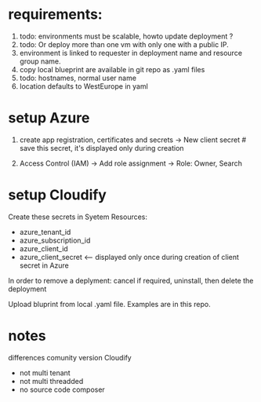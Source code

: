 # requirements:

1. todo: environments must be scalable, howto update deployment ?
2. todo: Or deploy more than one vm with only one with a public IP.
3. environment is linked to requester in deployment name and resource group name.
4. copy local blueprint are available in git repo as .yaml files
6. todo: hostnames, normal user name
7. location defaults to WestEurope in yaml




 # setup Azure

 1. create app registration, certificates and secrets -> New client secret # save this secret, it's displayed only during creation
 
 2. Access Control (IAM) -> Add role assignment -> Role: Owner, Search <app registration>
	 

# setup Cloudify

Create these secrets in Syetem Resources:
- azure_tenant_id
- azure_subscription_id
- azure_client_id
- azure_client_secret <-- displayed only once during creation of client secret in Azure

In order to remove a deplyment: cancel if required, uninstall, then delete the deployment

Upload bluprint from local .yaml file. Examples are in this repo.


# notes
differences comunity version Cloudify
- not multi tenant
- not multi threadded
- no source code composer

